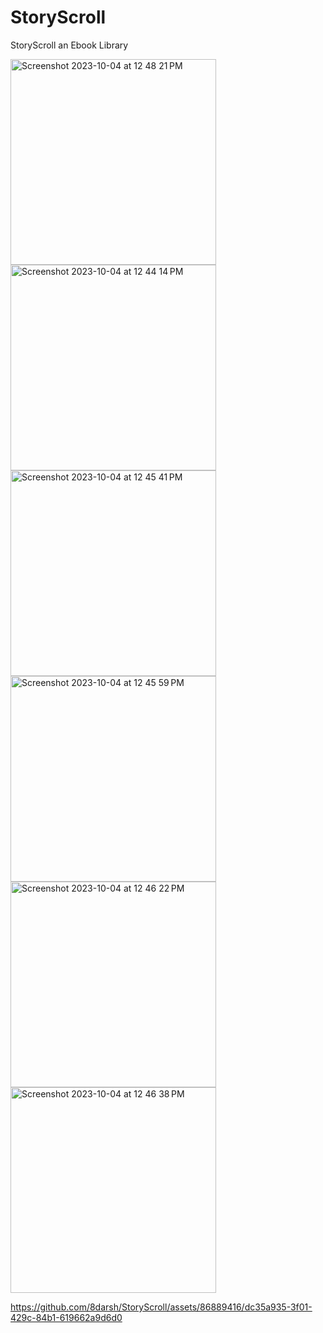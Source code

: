 # StoryScroll
StoryScroll an Ebook Library



<img width="329" alt="Screenshot 2023-10-04 at 12 48 21 PM" src="https://github.com/8darsh/StoryScroll/assets/86889416/3856b23b-c58d-40ec-bc16-64626902c07e">
<img width="329" alt="Screenshot 2023-10-04 at 12 44 14 PM" src="https://github.com/8darsh/StoryScroll/assets/86889416/91c864b3-be30-46bf-85a7-f1ea1bae8001">
<img width="329" alt="Screenshot 2023-10-04 at 12 45 41 PM" src="https://github.com/8darsh/StoryScroll/assets/86889416/675667c3-319c-4ee1-a054-388eea9dd334">
<img width="329" alt="Screenshot 2023-10-04 at 12 45 59 PM" src="https://github.com/8darsh/StoryScroll/assets/86889416/383e2ffa-8683-4bff-bde5-c18f62c05a92">
<img width="329" alt="Screenshot 2023-10-04 at 12 46 22 PM" src="https://github.com/8darsh/StoryScroll/assets/86889416/d0011d5e-91fd-45d3-9656-fe10d16c61e4">
<img width="329" alt="Screenshot 2023-10-04 at 12 46 38 PM" src="https://github.com/8darsh/StoryScroll/assets/86889416/1a07b159-04e1-4a94-a7cb-f734a4e1e27a">




https://github.com/8darsh/StoryScroll/assets/86889416/dc35a935-3f01-429c-84b1-619662a9d6d0

